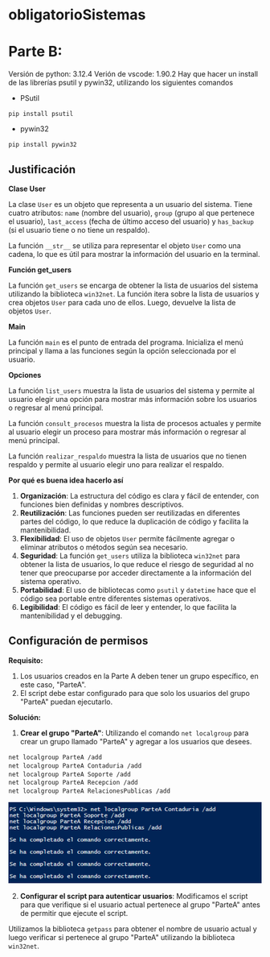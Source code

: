 # obligatorioSistemas



# Parte B:
Versión de python: 3.12.4
Verión de vscode: 1.90.2
Hay que hacer un install de las librerías psutil y pywin32, utilizando los siguientes comandos

+ PSutil
```
pip install psutil
```

+ pywin32
```
pip install pywin32
```

## Justificación

**Clase User**

La clase `User` es un objeto que representa a un usuario del sistema. Tiene cuatro atributos: `name` (nombre del usuario), `group` (grupo al que pertenece el usuario), `last_access` (fecha de último acceso del usuario) y `has_backup` (si el usuario tiene o no tiene un respaldo).

La función `__str__` se utiliza para representar el objeto `User` como una cadena, lo que es útil para mostrar la información del usuario en la terminal.

**Función get_users**

La función `get_users` se encarga de obtener la lista de usuarios del sistema utilizando la biblioteca `win32net`. La función itera sobre la lista de usuarios y crea objetos `User` para cada uno de ellos. Luego, devuelve la lista de objetos `User`.

**Main**

La función `main` es el punto de entrada del programa. Inicializa el menú principal y llama a las funciones según la opción seleccionada por el usuario.

**Opciones**

La función `list_users` muestra la lista de usuarios del sistema y permite al usuario elegir una opción para mostrar más información sobre los usuarios o regresar al menú principal.

La función `consult_procesos` muestra la lista de procesos actuales y permite al usuario elegir un proceso para mostrar más información o regresar al menú principal.

La función `realizar_respaldo` muestra la lista de usuarios que no tienen respaldo y permite al usuario elegir uno para realizar el respaldo.

**Por qué es buena idea hacerlo así**

1. **Organización**: La estructura del código es clara y fácil de entender, con funciones bien definidas y nombres descriptivos.
2. **Reutilización**: Las funciones pueden ser reutilizadas en diferentes partes del código, lo que reduce la duplicación de código y facilita la mantenibilidad.
3. **Flexibilidad**: El uso de objetos `User` permite fácilmente agregar o eliminar atributos o métodos según sea necesario.
4. **Seguridad**: La función `get_users` utiliza la biblioteca `win32net` para obtener la lista de usuarios, lo que reduce el riesgo de seguridad al no tener que preocuparse por acceder directamente a la información del sistema operativo.
5. **Portabilidad**: El uso de bibliotecas como `psutil` y `datetime` hace que el código sea portable entre diferentes sistemas operativos.
6. **Legibilidad**: El código es fácil de leer y entender, lo que facilita la mantenibilidad y el debugging.

## Configuración de permisos
**Requisito:**

1. Los usuarios creados en la Parte A deben tener un grupo específico, en este caso, "ParteA".
2. El script debe estar configurado para que solo los usuarios del grupo "ParteA" puedan ejecutarlo.

**Solución:**

1. **Crear el grupo "ParteA"**: Utilizando el comando `net localgroup` para crear un grupo llamado "ParteA" y agregar a los usuarios que desees.
```bash
net localgroup ParteA /add
net localgroup ParteA Contaduria /add
net localgroup ParteA Soporte /add
net localgroup ParteA Recepcion /add
net localgroup ParteA RelacionesPublicas /add
```
![Alt text](parteB\image.png)

2. **Configurar el script para autenticar usuarios**: Modificamos el script para que verifique si el usuario actual pertenece al grupo "ParteA" antes de permitir que ejecute el script.

Utilizamos la biblioteca `getpass` para obtener el nombre de usuario actual y luego verificar si pertenece al grupo "ParteA" utilizando la biblioteca `win32net`.
